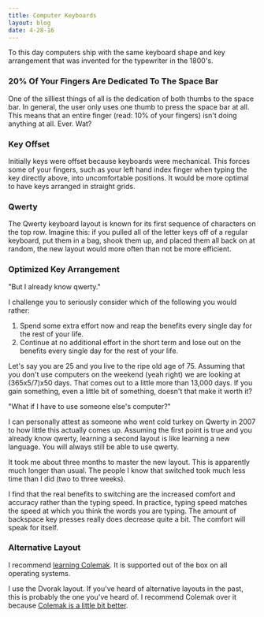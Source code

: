 ```yaml
---
title: Computer Keyboards
layout: blog
date: 4-28-16
---
```

To this day computers ship with the same keyboard shape and key arrangement that was invented for the typewriter in the 1800's.

### 20% Of Your Fingers Are Dedicated To The Space Bar

One of the silliest things of all is the dedication of both thumbs to the space bar. In general, the user only uses one thumb to press the space bar at all. This means that an entire finger (read: 10% of your fingers) isn't doing anything at all. Ever. Wat?

### Key Offset

Initially keys were offset because keyboards were mechanical. This forces some of your fingers, such as your left hand index finger when typing the key directly above, into uncomfortable positions. It would be more optimal to have keys arranged in straight grids.

### Qwerty

The Qwerty keyboard layout is known for its first sequence of characters on the top row. Imagine this: if you pulled all of the letter keys off of a regular keyboard, put them in a bag, shook them up, and placed them all back on at random, the new layout would more often than not be more efficient.

### Optimized Key Arrangement

"But I already know qwerty."

I challenge you to seriously consider which of the following you would rather:

1. Spend some extra effort now and reap the benefits every single day for the rest of your life.
2. Continue at no additional effort in the short term and lose out on the benefits every single day for the rest of your life.

Let's say you are 25 and you live to the ripe old age of 75. Assuming that you don't use computers on the weekend (yeah right) we are looking at (365x5/7)x50 days. That comes out to a little more than 13,000 days. If you gain something, even a little bit of something, doesn't that make it worth it?

"What if I have to use someone else's computer?"

I can personally attest as someone who went cold turkey on Qwerty in 2007 to how little this actually comes up. Assuming the first point is true and you already know qwerty, learning a second layout is like learning a new language. You will always still be able to use qwerty.

It took me about three months to master the new layout. This is apparently much longer than usual. The people I know that switched took much less time than I did (two to three weeks).

I find that the real benefits to switching are the increased comfort and accuracy rather than the typing speed. In practice, typing speed matches the speed at which you think the words you are typing. The amount of backspace key presses really does decrease quite a bit. The comfort will speak for itself.

### Alternative Layout

I recommend [learning Colemak](https://colemak.com/Learn). It is supported out of the box on all operating systems.

I use the Dvorak layout. If you've heard of alternative layouts in the past, this is probably the one you've heard of. I recommend Colemak over it because [Colemak is a little bit better](/tools/compare-qwerty-to-dvorak-to-colemak.html).